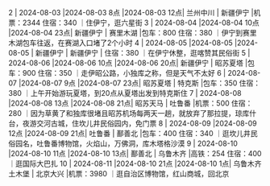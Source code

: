 2   | 2024-08-03 |2024-08-03 8点 |2024-08-03 12点| 兰州中川    |  新疆伊宁    |机票：2344 住宿：340 ｜住伊宁，逛六星街
3   | 2024-08-04 |2024-08-04 10点 |2024-08-04 23点| 新疆伊宁   |  赛里木湖   |包车：800  住宿：380 ｜伊宁到赛里木湖包车往返，在赛湖入口堵了2个小时
4   | 2024-08-05 |2024-08-05    |2024-08-05 | 新疆伊宁    |  新疆伊宁    | 住宿：380   ｜在伊宁休整，逛喀赞其民俗街
5   | 2024-08-06 |2024-08-06 10点 |2024-08-06 20点| 新疆伊宁    |  昭苏夏塔    |包车：900 住宿：350 ｜走伊昭公路，小独库之称，但是天气不太好
6   | 2024-08-07 |2024-08-07 9点 |2024-08-07 23点| 昭苏夏塔   |  特克斯   |包车：350  住宿：380 ｜上午开始游玩夏塔，到20点从夏塔出发到特克斯住
7   | 2024-08-08 |2024-08-08 13点 |2024-08-08 21点| 昭苏天马 |  吐鲁番    |机票：500 住宿：280   ｜因为草黄了和独库很堵且昭苏机场每两天一趟，就放弃了那拉提，琼库什台，夜游交河古城，住坎儿井民俗园内，免门票
8   | 2024-08-09 |2024-08-09 12点 |2024-08-09 21点| 吐鲁番    |  鄯善北    |包车：400 住宿：340 ｜逛坎儿井民俗园名，吐鲁番博物馆，火焰山，万佛洞，库木塔格沙漠
9   | 2024-08-10 |2024-08-10 11点 |2024-08-10 13点| 鄯善北   |  乌鲁木齐   |高铁：254  住宿：400 ｜逛国际大巴扎
10  | 2024-08-11 |2024-08-10 21点 |2024-08-10 1点| 乌鲁木齐土木堡  |  北京大兴   |机票：3980 ｜逛自治区博物馆，红山商城，回北京